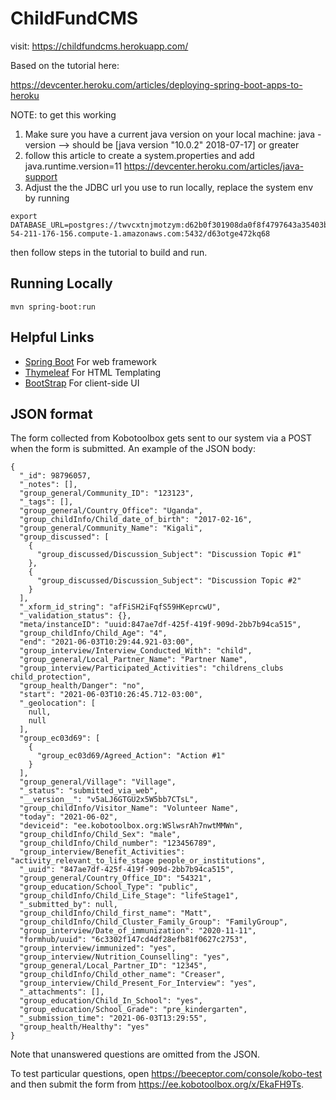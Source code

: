 # ChildFundCMS

visit: https://childfundcms.herokuapp.com/

Based on the tutorial here: 

https://devcenter.heroku.com/articles/deploying-spring-boot-apps-to-heroku

NOTE: to get this working 
1.  Make sure you have a current java version on your local machine:
java -version  --> should be [java version "10.0.2" 2018-07-17] or greater
2.  follow this article to create a system.properties and add java.runtime.version=11
https://devcenter.heroku.com/articles/java-support
3.  Adjust the the JDBC url you use to run locally, replace the system env by running 
 ```
 export DATABASE_URL=postgres://twvcxtnjmotzym:d62b0f301908da0f8f4797643a35403b63d9d42d6820a8aaec7c7c57ba9f3cc2@ec2-54-211-176-156.compute-1.amazonaws.com:5432/d63otge472kq68 
  ```

then follow steps in the tutorial to build and run. 

## Running Locally

```
mvn spring-boot:run
```

## Helpful Links

- [Spring Boot](https://spring.io/projects/spring-boot#overview) For web framework
- [Thymeleaf](https://www.thymeleaf.org/documentation.html) For HTML Templating
- [BootStrap](https://getbootstrap.com/docs/5.0) For client-side UI

## JSON format

The form collected from Kobotoolbox gets sent to our system via a POST when the form is submitted. An example of the JSON body:

```
{
  "_id": 98796057,
  "_notes": [],
  "group_general/Community_ID": "123123",
  "_tags": [],
  "group_general/Country_Office": "Uganda",
  "group_childInfo/Child_date_of_birth": "2017-02-16",
  "group_general/Community_Name": "Kigali",
  "group_discussed": [
    {
      "group_discussed/Discussion_Subject": "Discussion Topic #1"
    },
    {
      "group_discussed/Discussion_Subject": "Discussion Topic #2"
    }
  ],
  "_xform_id_string": "afFiSH2iFqfS59HKeprcwU",
  "_validation_status": {},
  "meta/instanceID": "uuid:847ae7df-425f-419f-909d-2bb7b94ca515",
  "group_childInfo/Child_Age": "4",
  "end": "2021-06-03T10:29:44.921-03:00",
  "group_interview/Interview_Conducted_With": "child",
  "group_general/Local_Partner_Name": "Partner Name",
  "group_interview/Participated_Activities": "childrens_clubs child_protection",
  "group_health/Danger": "no",
  "start": "2021-06-03T10:26:45.712-03:00",
  "_geolocation": [
    null,
    null
  ],
  "group_ec03d69": [
    {
      "group_ec03d69/Agreed_Action": "Action #1"
    }
  ],
  "group_general/Village": "Village",
  "_status": "submitted_via_web",
  "__version__": "v5aLJ6GTGU2x5W5bb7CTsL",
  "group_childInfo/Visitor_Name": "Volunteer Name",
  "today": "2021-06-02",
  "deviceid": "ee.kobotoolbox.org:WSlwsrAh7nwtMMWn",
  "group_childInfo/Child_Sex": "male",
  "group_childInfo/Child_number": "123456789",
  "group_interview/Benefit_Activities": "activity_relevant_to_life_stage people_or_institutions",
  "_uuid": "847ae7df-425f-419f-909d-2bb7b94ca515",
  "group_general/Country_Office_ID": "54321",
  "group_education/School_Type": "public",
  "group_childInfo/Child_Life_Stage": "lifeStage1",
  "_submitted_by": null,
  "group_childInfo/Child_first_name": "Matt",
  "group_childInfo/Child_Cluster_Family_Group": "FamilyGroup",
  "group_interview/Date_of_immunization": "2020-11-11",
  "formhub/uuid": "6c3302f147cd4df28efb81f0627c2753",
  "group_interview/immunized": "yes",
  "group_interview/Nutrition_Counselling": "yes",
  "group_general/Local_Partner_ID": "12345",
  "group_childInfo/Child_other_name": "Creaser",
  "group_interview/Child_Present_For_Interview": "yes",
  "_attachments": [],
  "group_education/Child_In_School": "yes",
  "group_education/School_Grade": "pre_kindergarten",
  "_submission_time": "2021-06-03T13:29:55",
  "group_health/Healthy": "yes"
}
```

Note that unanswered questions are omitted from the JSON.

To test particular questions, open https://beeceptor.com/console/kobo-test and then submit the form from https://ee.kobotoolbox.org/x/EkaFH9Ts.
